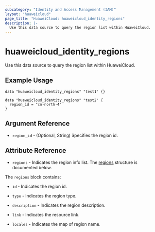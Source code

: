 ```yaml
---
subcategory: "Identity and Access Management (IAM)"
layout: "huaweicloud"
page_title: "HuaweiCloud: huaweicloud_identity_regions"
description: |-
  Use this data source to query the region list within HuaweiCloud.
---
```


# huaweicloud_identity_regions

Use this data source to query the region list within HuaweiCloud.

## Example Usage

```hcl
data "huaweicloud_identity_regions" "test1" {}

data "huaweicloud_identity_regions" "test2" {
  region_id = "cn-north-4"
}
```

## Argument Reference

* `region_id` - (Optional, String) Specifies the region id.

## Attribute Reference

* `regions` - Indicates the region info list.
  The [regions](#IdentityRegions_Regions) structure is documented below.

<a name="IdentityRegions_Regions"></a>
The `regions` block contains:

* `id` - Indicates the region id.

* `type` - Indicates the region type.

* `description` - Indicates the region description.

* `link` - Indicates the resource link.

* `locales` - Indicates the map of region name.
